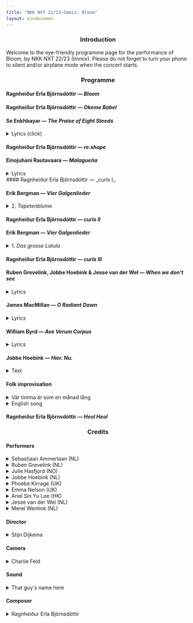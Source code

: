 ```yaml
---
title: "NKK NXT 22/23—Immix: Bloom"
layout: eindexamen
---
```



<center>


### Introduction


</center>
Welcome to the eye-friendly programme page for the performance of Bloom, by NKK NXT 22/23 (Immix). Please do not forget to turn your phone to silent and/or airplane mode when the concert starts.

<center>

### Programme

</center>

#### Ragnheiður Erla Björnsdóttir ⁠— _Bloom_

#### Ragnheiður Erla Björnsdóttir ⁠— _Okeme Babel_

#### Se Enkhbayar ⁠— _The Praise of Eight Steeds_

<details><summary class="f5">Lyrics (click)</summary>
<div align="right">

**(Name of poet)**

</div>
<p class="f6 lh-copy eindexamen overflow-auto">
Chinese text goes here
	<i>Translation goes here</i>
Chinese text goes here
    <i>Translation goes here</i>
Chinese text goes here
    <i>Translation goes here</i>
Chinese text goes here
    <i>Translation goes here</i>
</p>
</details>

#### Ragnheiður Erla Björnsdóttir ⁠— _re:shape_
#### Einojuhani Rautavaara ⁠— _Malagueña_

<details><summary class="f5">Lyrics</summary>
<div align="right">

**Federico García Lorca**

</div>
<p class="f6 lh-copy eindexamen overflow-auto">
La muerte 
	<i>Death</i>
entra y sale 
	<i>enters and leaves</i>
de la taberna. 
	<i>the tavern.</i><br>
Pasan caballos negros 
	<i>Black stallions</i>
y gente siniestra 
	<i>and sinister people</i>
por los hondos caminos 
	<i>pass down the deep roads</i>
de la guitarra. 
	<i>of the guitar.</i><br>
Y hay un olor a sal
    <i>And there is a smell of salt</i>
y a sangre de hembra, 
	<i>and of female blood,</i>
en los nardos febriles
	<i>in the feverish tuberoses</i>
de la marina. 
	<i>of the seaside.</i><br>
La muerte 
	<i>Death</i>
entra y sale, 
	<i>enters and leaves</i>
y sale y entra 
	<i>and leaves and enters</i>
la muerte 
    <i>the death</i>
de la taberna.
    <i>of the tavern.</i>
</p>
</details>
#### Ragnheiður Erla Björnsdóttir ⁠— _curls I_

#### Erik Bergman ⁠— _Vier Galgenlieder_

<details><summary class="f5">2. <i>Tapetenblume</i></summary>
<div align="right">

**Christian Morgenstern**

</div>
<p class="f6 lh-copy eindexamen overflow-auto">
Tapetenblume bin ich fein,
    <i>Wallpaper flowers am I prettily,</i>
kehr wieder ohne Ende,
    <i>return without end,</i>
doch, statt im Mai'n und Mondenschein,
    <i>but, instead of in May and moonlight,</i>
auf jeder der vier Wände.
    <i>on all four of the walls.</i><br>
Du siehst mich nimmerdar genung,
    <i>You never see me enough,</i>
so weit du blickst im Stübchen,
    <i>as far as you look in the sitting room,</i>
und folgst du mir per Rösselsprung –
    <i>and if you follow me by a knight's move (chess) –</i>
wirst du verrückt, mein Liebchen. 
    <i>you'll go mad, my love.</i>
</p>
</details>

#### Ragnheiður Erla Björnsdóttir ⁠— _curls II_

#### Erik Bergman ⁠— _Vier Galgenlieder_

<details><summary class="f5">1. <i>Das grosse Lalula</i></summary>
<div align="right">

**Christian Morgenstern**

</div>
<p class="f6 lh-copy eindexamen overflow-auto">
Kroklokwafzi? Sem̄emem̄i!
Seiokrontro – prafriplo:
Bifzi, bafzi; hulalem̄i:
quasti basti bo…
Lalu lalu lalu lalu la!<br>
Hontraruru miromente
zasku zes rü rü?
Entepente, leiolente
klekwapufzi lü?
Lalu lalu lalu lala la!<br>
Simarat kos malzlpempu
silzuzankunkrei (;)!
Marjomar dos: Quempu Lempu
Siri Suri Sei [ ]!
Lalu lalu lalu lalu la!
</p>
</details>

#### Ragnheiður Erla Björnsdóttir ⁠— _curls III_

#### Ruben Grevelink, Jobbe Hoebink & Jesse van der Wel ⁠— _When we don't see_

<details><summary class="f5">Lyrics</summary>
<div align="right">

**Jobbe Hoebink**

</div>
<p class="f6 lh-copy eindexamen overflow-auto">
(Todo: Ask Jobbe for lyrics)
</p>
</details>


#### James MacMillan ⁠— _O Radiant Dawn_

<details><summary class="f5">Lyrics</summary>
<p class="f6 lh-copy eindexamen overflow-auto">
O Radiant Dawn,
Splendour of eternal Light,
Sun of Justice: come,
Shine on those who dwell in darkness
And the shadow of death.
Isaiah had prophesied, 
'The people who walked in darkness
have seen a  great light:
Upon those who dwelt in the land of gloom
a light has shone.'
Amen.     
</p>
</details>

#### William Byrd — _Ave Verum Corpus_

<details><summary class="f5">Lyrics</summary>
<p class="f6 lh-copy eindexamen overflow-auto">
Ave verum Corpus, natum
    <i>Hail true body, born</i>
De Maria Virgine,
    <i>of virgin Mary,</i>
Vere passum, immolatum
    <i>having truly suffered, sacrificed</i>
In cruce pro homine,
    <i>on the cross for mankind,</i>
Cuius latus perforatum
    <i>from whose injured side</i>
Unda fluxit sanguine:
    <i>whence flows blood:</i>
Esto nobis praegustatum
    <i>Be for us a foretaste</i>
In mortis examine.
    <i>in the trial of death.</i>
O dulcis, O pie, O Jesu Fili Mariae, miserere mei.
    <i>O sweet, o holy, o Jesus son of Mary, have mercy on me.</i>
Amen.
</p>
</details>

#### Jobbe Hoebink ⁠— _Hier. Nu._

<details><summary class="f5">Text</summary>
<p class="f6 lh-copy eindexamen overflow-auto">
Hier Jobbe's tekst
    <i>met vertaling</i>
</p>
</details>

#### Folk improvisation

<details><summary class="f5">Vär timma är som en månad lång</summary>
<p class="f6 lh-copy eindexamen overflow-auto">
Vär timma är som en månad lång,
    <i>Every hour is as long as a month,</i>
vär månad som ett år.
    <i>every month as a year.</i>
Så längtar jag efter dig,
    <i>So much do I long for you,</i>
min lilla vän,
    <i>my sweet friend,</i>
fast jag dig aldrig får.
    <i>although I will never have you.</i>
</p>
</details>

<details><summary class="f5">English song</summary>
<p class="f6 lh-copy eindexamen overflow-auto">
What are the lyrics?
</p>
</details>

#### Ragnheiður Erla Björnsdóttir ⁠— _Heol Heol_

<center>

### Credits

</center>


#### Performers


<details><summary class="f5">Sebastiaan Ammerlaan (NL)</summary>
<figure class="fr-l w-20-l ml-auto-l  fr-m w-20-m ml-auto-m br3 ma1 ba b--light-gray">
    <img src="images/NKKNXT/Sebastiaan.jpg" alt="Sebastiaan" class="br3 br--top">
</figure>
<p class="f6 lh-copy cf">
Ever since Sebastiaan (Bas) Ammerlaan begged his parents for violin lessons when he was four, music took a strong hold of him. He soon changed the violin for the viola, then started singing, studying classical singing at the HKU Utrecht Conservatoire with Jón Þorsteinsson and Selma Harkink. Today he studies at the Master for Ensemble Singing at the Royal Conservatoire with Harry van Berne and Gerda van Zelm.
</p>
</details>

<details><summary class="f5">Ruben Grevelink (NL)</summary>
<figure class="fr-l w-20-l ml-auto-l fr-m w-20-m ml-auto-m br3 ma1 ba b--light-gray">
    <img src="images/NKKNXT/Ruben.jpg" alt="Ruben" class="br3 br--top">
</figure>
<p class="f6 lh-copy cf">

Bio here
</p>
</details>

<details><summary class="f5">Julie Hasfjord (NO)</summary>
<figure class="fr-l w-20-l ml-auto-l fr-m w-20-m ml-auto-m br3 ma1 ba b--light-gray">
    <img src="images/NKKNXT/Julie.jpg" alt="Julie" class="br3 br--top">
</figure>
<p class="f6 lh-copy cf">
Bio here
</p>
</details>

<details><summary class="f5">Jobbe Hoebink (NL)</summary>
<figure class="fr-l w-20-l ml-auto-l fr-m w-20-m ml-auto-m br3 ma1 ba b--light-gray">
    <img src="images/NKKNXT/Jobbe.jpg" alt="Jobbe" class="br3 br--top">
</figure>
<p class="f6 lh-copy cf">
Bio here
</p>
</details>

<details><summary class="f5">Phoebe Kirrage (UK)</summary>
<figure class="fr-l w-20-l ml-auto-l fr-m w-20-m ml-auto-m br3 ma1 ba b--light-gray">
    <img src="images/NKKNXT/Phoebe.jpg" alt="Phoebe" class="br3 br--top">
</figure>
<p class="f6 lh-copy cf">
Bio here
</p>
</details>

<details><summary class="f5">Emma Nelson (UK)</summary>
<figure class="fr-l w-20-l ml-auto-l fr-m w-20-m ml-auto-m br3 ma1 ba b--light-gray">
    <img src="images/NKKNXT/Emma.jpg" alt="Emma" class="br3 br--top">
</figure>
<p class="f6 lh-copy cf">
Bio here
</p>
</details>

<details><summary class="f5">Ariel Sin Yu Lee (HK)</summary>
<figure class="fr-l w-20-l ml-auto-l fr-m w-20-m ml-auto-m br3 ma1 ba b--light-gray">
    <img src="images/NKKNXT/Ariel.jpg" alt="Ariel" class="br3 br--top">
</figure>
<p class="f6 lh-copy cf">
Bio here
</p>
</details>

<details><summary class="f5">Jesse van der Wel (NL)</summary>
<figure class="fr-l w-20-l ml-auto-l fr-m w-20-m ml-auto-m br3 ma1 ba b--light-gray">
    <img src="images/NKKNXT/Jesse.jpg" alt="Jesse" class="br3 br--top">
</figure>
<p class="f6 lh-copy cf">
Bio here
</p>
</details>

<details><summary class="f5">Merel Wentink (NL)</summary>
<figure class="fr-l w-20-l ml-auto-l fr-m w-20-m ml-auto-m br3 ma1 ba b--light-gray">
    <img src="images/NKKNXT/Merel.jpg" alt="Merel" class="br3 br--top">
</figure>
<p class="f6 lh-copy cf">
Bio here
</p>
</details>


#### Director
<details><summary class="f5">Stijn Dijkema</summary>
<figure class="fr-l w-20-l ml-auto-l fr-m w-20-m ml-auto-m br3 ma1 ba b--light-gray">
    <img src="images/NKKNXT/Merel.jpg" alt="Stijn" class="br3 br--top">
</figure>
<p class="f6 lh-copy cf">
Bio here
</p>
</details>

#### Camera
<details><summary class="f5">Charlie Feld</summary>
<figure class="fr-l w-20-l ml-auto-l fr-m w-20-m ml-auto-m br3 ma1 ba b--light-gray">
    <img src="images/NKKNXT/Merel.jpg" alt="Stijn" class="br3 br--top">
</figure>
<p class="f6 lh-copy cf">
Bio here
</p>
</details>

#### Sound
<details><summary class="f5">That guy's name here</summary>
<figure class="fr-l w-20-l ml-auto-l fr-m w-20-m ml-auto-m br3 ma1 ba b--light-gray">
    <img src="images/NKKNXT/Merel.jpg" alt="Stijn" class="br3 br--top">
</figure>
<p class="f6 lh-copy cf">
Bio here
</p>
</details>

#### Composer
<details><summary class="f5">Ragnheiður Erla Björnsdóttir</summary>
<figure class="fr-l w-20-l ml-auto-l fr-m w-20-m ml-auto-m br3 ma1 ba b--light-gray">
    <img src="images/NKKNXT/Merel.jpg" alt="Erla" class="br3 br--top">
</figure>
<p class="f6 lh-copy cf">
Bio here
</p>
</details>



